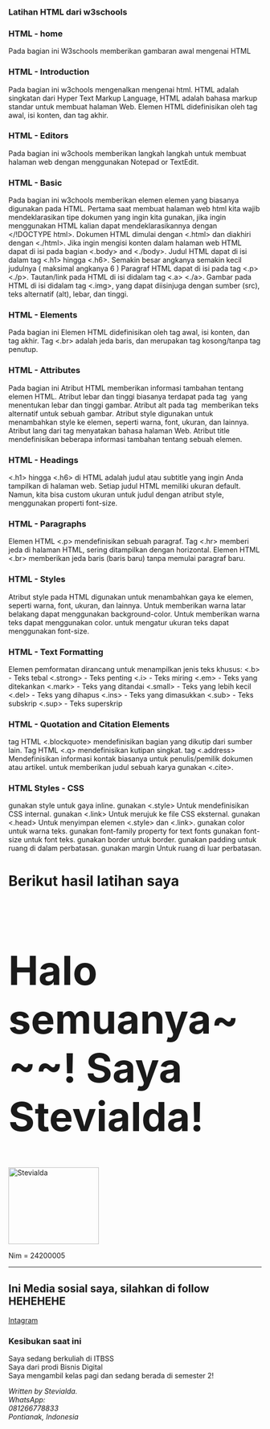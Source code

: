 ### Latihan HTML dari w3schools
### HTML - home 
Pada bagian ini W3schools memberikan gambaran awal mengenai HTML 
### HTML - Introduction
Pada bagian ini w3chools mengenalkan mengenai html. HTML adalah singkatan dari Hyper Text Markup Language, HTML adalah bahasa markup standar untuk membuat halaman Web. Elemen HTML didefinisikan oleh tag awal, isi konten, dan tag akhir.
### HTML - Editors 
Pada bagian ini w3chools memberikan langkah langkah untuk membuat halaman web dengan menggunakan Notepad or TextEdit. 
### HTML - Basic 
Pada bagian ini w3chools memberikan elemen elemen yang biasanya digunakan pada HTML. Pertama saat membuat halaman web html kita wajib mendeklarasikan tipe dokumen yang ingin kita gunakan, jika ingin menggunakan HTML kalian dapat mendeklarasikannya dengan </!DOCTYPE html>. Dokumen HTML dimulai dengan <.html> dan diakhiri dengan <./html>. Jika ingin mengisi konten dalam halaman web HTML dapat di isi pada bagian <.body> and <./body>. Judul HTML dapat di isi dalam tag <.h1> hingga <.h6>. Semakin besar angkanya semakin kecil judulnya ( maksimal angkanya 6 )
Paragraf HTML dapat di isi pada tag <.p> <./p>. Tautan/link pada HTML di isi didalam tag <.a> <./a>. Gambar pada HTML di isi didalam tag <.img>, yang dapat diisinjuga dengan sumber (src), teks alternatif (alt), lebar, dan tinggi.
### HTML - Elements
Pada bagian ini Elemen HTML didefinisikan oleh tag awal, isi konten, dan tag akhir. Tag <.br> adalah jeda baris, dan merupakan tag kosong/tanpa tag penutup.
### HTML - Attributes
Pada bagian ini Atribut HTML memberikan informasi tambahan tentang elemen HTML. Atribut lebar dan tinggi biasanya terdapat pada tag <img> yang menentukan lebar dan tinggi gambar. Atribut alt pada tag <img> memberikan teks alternatif untuk sebuah gambar. Atribut style digunakan untuk menambahkan style ke elemen, seperti warna, font, ukuran, dan lainnya. Atribut lang dari tag <html> menyatakan bahasa halaman Web. Atribut title mendefinisikan beberapa informasi tambahan tentang sebuah elemen.
### HTML - Headings
<.h1> hingga <.h6> di HTML adalah judul atau subtitle yang ingin Anda tampilkan di halaman web. Setiap judul HTML memiliki ukuran default. Namun, kita bisa custom ukuran untuk judul dengan atribut style, menggunakan properti font-size.
### HTML - Paragraphs
Elemen HTML <.p> mendefinisikan sebuah paragraf. Tag <.hr> memberi jeda di halaman HTML, sering ditampilkan dengan horizontal. Elemen HTML <.br> memberikan jeda baris (baris baru) tanpa memulai paragraf baru.
### HTML - Styles
Atribut style pada HTML digunakan untuk menambahkan gaya ke elemen, seperti warna, font, ukuran, dan lainnya. Untuk memberikan warna latar belakang dapat menggunakan background-color. Untuk memberikan warna teks dapat menggunakan color. untuk mengatur ukuran teks dapat menggunakan font-size.
### HTML - Text Formatting
Elemen pemformatan dirancang untuk menampilkan jenis teks khusus:
<.b> - Teks tebal
<.strong> - Teks penting
<.i> - Teks miring
<.em> - Teks yang ditekankan
<.mark> - Teks yang ditandai
<.small> - Teks yang lebih kecil
<.del> - Teks yang dihapus
<.ins> - Teks yang dimasukkan
<.sub> - Teks subskrip
<.sup> - Teks superskrip
### HTML - Quotation and Citation Elements
tag HTML <.blockquote> mendefinisikan bagian yang dikutip dari sumber lain. Tag HTML <.q> mendefinisikan kutipan singkat. tag <.address> Mendefinisikan informasi kontak biasanya untuk penulis/pemilik dokumen atau artikel. untuk memberikan judul sebuah karya gunakan <.cite>.
### HTML Styles - CSS
gunakan style untuk gaya inline. gunakan <.style> Untuk mendefinisikan CSS internal. gunakan <.link> Untuk merujuk ke file CSS eksternal. gunakan <.head> Untuk menyimpan elemen <.style> dan <.link>. gunakan color untuk warna teks. gunakan font-family property for text fonts
gunakan font-size untuk font teks. gunakan border untuk border. gunakan padding untuk ruang di dalam perbatasan. gunakan margin Untuk ruang di luar perbatasan.
# Berikut hasil latihan saya 
<!DOCTYPE html>
<html>
<body>
<h1 style="font-size:80px;">Halo semuanya~~~! Saya Stevialda! </h1>
 <img src="https://github.com/user-attachments/assets/8e29379f-2d68-4825-9cc1-f50cef4b1f8e" alt="Stevialda" width="180" height="153">
 <p>Nim = 24200005</p>
<hr>
<h2>Ini Media sosial saya, silahkan di follow HEHEHEHE</h2>
    <a href="https://www.instagram.com/aping_stev">Intagram</a>
<h3>Kesibukan saat ini</h3>
 <p>Saya sedang berkuliah di ITBSS
  <br>Saya dari prodi Bisnis Digital<br>
  Saya mengambil kelas pagi dan sedang berada di semester 2!</p>
<address>
Written by Stevialda.<br>
WhatsApp:<br>
081266778833<br>
Pontianak, Indonesia<br>
</address>
</body>
</html>

